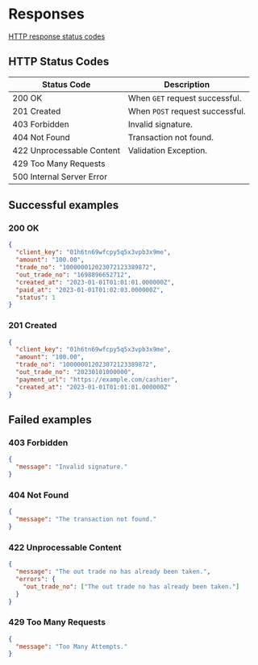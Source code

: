 # Responses

[HTTP response status codes](https://developer.mozilla.org/en-US/docs/Web/HTTP/Status)

## HTTP Status Codes

| Status Code               | Description                     |
|---------------------------|---------------------------------|
| 200 OK                    | When `GET` request successful.  |
| 201 Created               | When `POST` request successful. |
| 403 Forbidden             | Invalid signature.              |
| 404 Not Found             | Transaction not found.          |
| 422 Unprocessable Content | Validation Exception.           |
| 429 Too Many Requests     |                                 |
| 500 Internal Server Error |                                 |

## Successful examples

### 200 OK

```json
{
  "client_key": "01h6tn69wfcpy5q5x3vpb3x9me",
  "amount": "100.00",
  "trade_no": "100000012023072123389872",
  "out_trade_no": "1698896652712",
  "created_at": "2023-01-01T01:01:01.000000Z",
  "paid_at": "2023-01-01T01:02:03.000000Z",
  "status": 1
}
```

### 201 Created

```json
{
  "client_key": "01h6tn69wfcpy5q5x3vpb3x9me",
  "amount": "100.00",
  "trade_no": "100000012023072123389872",
  "out_trade_no": "20230101000000",
  "payment_url": "https://example.com/cashier",
  "created_at": "2023-01-01T01:01:01.000000Z"
}
```

## Failed examples

### 403 Forbidden

```json
{
  "message": "Invalid signature."
}
```

### 404 Not Found

```json
{
  "message": "The transaction not found."
}
```

### 422 Unprocessable Content

```json
{
  "message": "The out trade no has already been taken.",
  "errors": {
    "out_trade_no": ["The out trade no has already been taken."]
  }
}
```

### 429 Too Many Requests

```json
{
  "message": "Too Many Attempts."
}
```
